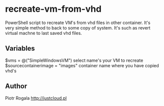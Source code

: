 # recreate-vm-from-vhd

PowerShell script to recreate VM's from vhd files in other container. It's very simple method to back to some copy of system. It's such as revert virtual machne to last saved vhd files.

## Variables

$vms = @("SimpleWindowsVM")
select name's your VM to recreate
$sourcecontainerimage = "images"
container name where you have copied vhd's 

## Author
Piotr Rogala
http://justcloud.pl
